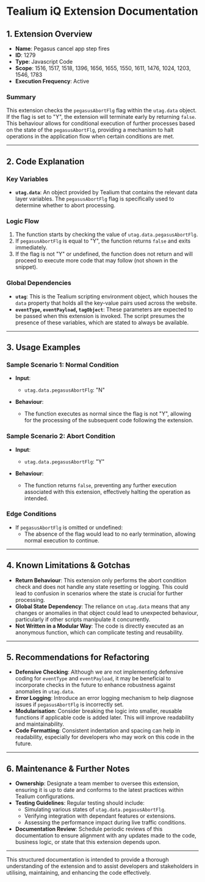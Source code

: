 # Tealium iQ Extension Documentation

## 1. Extension Overview

- **Name**: Pegasus cancel app step fires
- **ID**: 1279
- **Type**: Javascript Code
- **Scope**: 1516, 1517, 1518, 1396, 1656, 1655, 1550, 1611, 1476, 1024, 1203, 1546, 1783
- **Execution Frequency**: Active

### Summary
This extension checks the `pegasusAbortFlg` flag within the `utag.data` object. If the flag is set to "Y", the extension will terminate early by returning `false`. This behaviour allows for conditional execution of further processes based on the state of the `pegasusAbortFlg`, providing a mechanism to halt operations in the application flow when certain conditions are met.

---

## 2. Code Explanation

### Key Variables
- **`utag.data`**: An object provided by Tealium that contains the relevant data layer variables. The `pegasusAbortFlg` flag is specifically used to determine whether to abort processing.

### Logic Flow
1. The function starts by checking the value of `utag.data.pegasusAbortFlg`.
2. If `pegasusAbortFlg` is equal to "Y", the function returns `false` and exits immediately.
3. If the flag is not "Y" or undefined, the function does not return and will proceed to execute more code that may follow (not shown in the snippet).

### Global Dependencies
- **`utag`**: This is the Tealium scripting environment object, which houses the `data` property that holds all the key-value pairs used across the website.
- **`eventType`, `eventPayload`, `tagObject`**: These parameters are expected to be passed when this extension is invoked. The script presumes the presence of these variables, which are stated to always be available.

---

## 3. Usage Examples

### Sample Scenario 1: Normal Condition
- **Input**:
  - `utag.data.pegasusAbortFlg`: "N"
  
- **Behaviour**:
  - The function executes as normal since the flag is not "Y", allowing for the processing of the subsequent code following the extension.

### Sample Scenario 2: Abort Condition
- **Input**:
  - `utag.data.pegasusAbortFlg`: "Y"
  
- **Behaviour**:
  - The function returns `false`, preventing any further execution associated with this extension, effectively halting the operation as intended.

### Edge Conditions
- If `pegasusAbortFlg` is omitted or undefined:
  - The absence of the flag would lead to no early termination, allowing normal execution to continue.

---

## 4. Known Limitations & Gotchas

- **Return Behaviour**: This extension only performs the abort condition check and does not handle any state resetting or logging. This could lead to confusion in scenarios where the state is crucial for further processing.
- **Global State Dependency**: The reliance on `utag.data` means that any changes or anomalies in that object could lead to unexpected behaviour, particularly if other scripts manipulate it concurrently.
- **Not Written in a Modular Way**: The code is directly executed as an anonymous function, which can complicate testing and reusability.

---

## 5. Recommendations for Refactoring

- **Defensive Checking**: Although we are not implementing defensive coding for `eventType` and `eventPayload`, it may be beneficial to incorporate checks in the future to enhance robustness against anomalies in `utag.data`.
- **Error Logging**: Introduce an error logging mechanism to help diagnose issues if `pegasusAbortFlg` is incorrectly set.
- **Modularisation**: Consider breaking the logic into smaller, reusable functions if applicable code is added later. This will improve readability and maintainability.
- **Code Formatting**: Consistent indentation and spacing can help in readability, especially for developers who may work on this code in the future.

---

## 6. Maintenance & Further Notes

- **Ownership**: Designate a team member to oversee this extension, ensuring it is up to date and conforms to the latest practices within Tealium configurations.
- **Testing Guidelines**: Regular testing should include:
  - Simulating various states of `utag.data.pegasusAbortFlg`.
  - Verifying integration with dependant features or extensions.
  - Assessing the performance impact during live traffic conditions.
- **Documentation Review**: Schedule periodic reviews of this documentation to ensure alignment with any updates made to the code, business logic, or state that this extension depends upon. 

--- 

This structured documentation is intended to provide a thorough understanding of the extension and to assist developers and stakeholders in utilising, maintaining, and enhancing the code effectively.